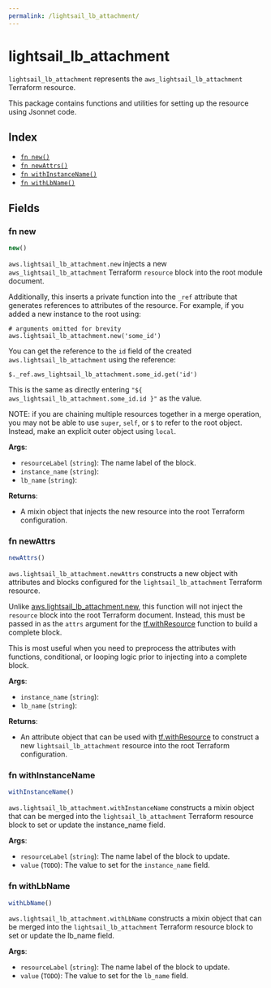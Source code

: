 ```yaml
---
permalink: /lightsail_lb_attachment/
---
```


# lightsail_lb_attachment

`lightsail_lb_attachment` represents the `aws_lightsail_lb_attachment` Terraform resource.



This package contains functions and utilities for setting up the resource using Jsonnet code.


## Index

* [`fn new()`](#fn-new)
* [`fn newAttrs()`](#fn-newattrs)
* [`fn withInstanceName()`](#fn-withinstancename)
* [`fn withLbName()`](#fn-withlbname)

## Fields

### fn new

```ts
new()
```


`aws.lightsail_lb_attachment.new` injects a new `aws_lightsail_lb_attachment` Terraform `resource`
block into the root module document.

Additionally, this inserts a private function into the `_ref` attribute that generates references to attributes of the
resource. For example, if you added a new instance to the root using:

    # arguments omitted for brevity
    aws.lightsail_lb_attachment.new('some_id')

You can get the reference to the `id` field of the created `aws.lightsail_lb_attachment` using the reference:

    $._ref.aws_lightsail_lb_attachment.some_id.get('id')

This is the same as directly entering `"${ aws_lightsail_lb_attachment.some_id.id }"` as the value.

NOTE: if you are chaining multiple resources together in a merge operation, you may not be able to use `super`, `self`,
or `$` to refer to the root object. Instead, make an explicit outer object using `local`.

**Args**:
  - `resourceLabel` (`string`): The name label of the block.
  - `instance_name` (`string`): 
  - `lb_name` (`string`): 

**Returns**:
- A mixin object that injects the new resource into the root Terraform configuration.


### fn newAttrs

```ts
newAttrs()
```


`aws.lightsail_lb_attachment.newAttrs` constructs a new object with attributes and blocks configured for the `lightsail_lb_attachment`
Terraform resource.

Unlike [aws.lightsail_lb_attachment.new](#fn-lightsaillbattachmentnew), this function will not inject the `resource`
block into the root Terraform document. Instead, this must be passed in as the `attrs` argument for the
[tf.withResource](https://github.com/tf-libsonnet/core/tree/main/docs#fn-withresource) function to build a complete block.

This is most useful when you need to preprocess the attributes with functions, conditional, or looping logic prior to
injecting into a complete block.

**Args**:
  - `instance_name` (`string`): 
  - `lb_name` (`string`): 

**Returns**:
  - An attribute object that can be used with [tf.withResource](https://github.com/tf-libsonnet/core/tree/main/docs#fn-withresource) to construct a new `lightsail_lb_attachment` resource into the root Terraform configuration.


### fn withInstanceName

```ts
withInstanceName()
```

`aws.lightsail_lb_attachment.withInstanceName` constructs a mixin object that can be merged into the `lightsail_lb_attachment`
Terraform resource block to set or update the instance_name field.



**Args**:
  - `resourceLabel` (`string`): The name label of the block to update.
  - `value` (`TODO`): The value to set for the `instance_name` field.


### fn withLbName

```ts
withLbName()
```

`aws.lightsail_lb_attachment.withLbName` constructs a mixin object that can be merged into the `lightsail_lb_attachment`
Terraform resource block to set or update the lb_name field.



**Args**:
  - `resourceLabel` (`string`): The name label of the block to update.
  - `value` (`TODO`): The value to set for the `lb_name` field.
